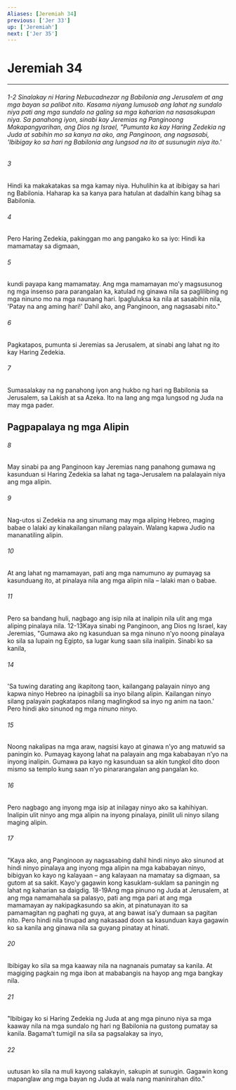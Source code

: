```yaml
---
Aliases: [Jeremiah 34]
previous: ['Jer 33']
up: ['Jeremiah']
next: ['Jer 35']
---
```

# Jeremiah 34

***
###### 1-2 Sinalakay ni Haring Nebucadnezar ng Babilonia ang Jerusalem at ang mga bayan sa palibot nito. Kasama niyang lumusob ang lahat ng sundalo niya pati ang mga sundalo na galing sa mga kaharian na nasasakupan niya. Sa panahong iyon, sinabi kay Jeremias ng Panginoong Makapangyarihan, ang Dios ng Israel, "Pumunta ka kay Haring Zedekia ng Juda at sabihin mo sa kanya na ako, ang Panginoon, ang nagsasabi, 'Ibibigay ko sa hari ng Babilonia ang lungsod na ito at susunugin niya ito.' 





















###### 3 










Hindi ka makakatakas sa mga kamay niya. Huhulihin ka at ibibigay sa hari ng Babilonia. Haharap ka sa kanya para hatulan at dadalhin kang bihag sa Babilonia. 





















###### 4 










Pero Haring Zedekia, pakinggan mo ang pangako ko sa iyo: Hindi ka mamamatay sa digmaan, 





















###### 5 










kundi payapa kang mamamatay. Ang mga mamamayan moʼy magsusunog ng mga insenso para parangalan ka, katulad ng ginawa nila sa paglilibing ng mga ninuno mo na mga naunang hari. Ipagluluksa ka nila at sasabihin nila, 'Patay na ang aming hari!' Dahil ako, ang Panginoon, ang nagsasabi nito." 





















###### 6 










Pagkatapos, pumunta si Jeremias sa Jerusalem, at sinabi ang lahat ng ito kay Haring Zedekia. 





















###### 7 










Sumasalakay na ng panahong iyon ang hukbo ng hari ng Babilonia sa Jerusalem, sa Lakish at sa Azeka. Ito na lang ang mga lungsod ng Juda na may mga pader.

## Pagpapalaya ng mga Alipin 





















###### 8 










May sinabi pa ang Panginoon kay Jeremias nang panahong gumawa ng kasunduan si Haring Zedekia sa lahat ng taga-Jerusalem na palalayain niya ang mga alipin. 





















###### 9 










Nag-utos si Zedekia na ang sinumang may mga aliping Hebreo, maging babae o lalaki ay kinakailangan nilang palayain. Walang kapwa Judio na mananatiling alipin. 





















###### 10 










At ang lahat ng mamamayan, pati ang mga namumuno ay pumayag sa kasunduang ito, at pinalaya nila ang mga alipin nila – lalaki man o babae. 





















###### 11 










Pero sa bandang huli, nagbago ang isip nila at inalipin nila ulit ang mga aliping pinalaya nila. 12-13Kaya sinabi ng Panginoon, ang Dios ng Israel, kay Jeremias, "Gumawa ako ng kasunduan sa mga ninuno nʼyo noong pinalaya ko sila sa lupain ng Egipto, sa lugar kung saan sila inalipin. Sinabi ko sa kanila, 





















###### 14 










'Sa tuwing darating ang ikapitong taon, kailangang palayain ninyo ang kapwa ninyo Hebreo na ipinagbili sa inyo bilang alipin. Kailangan ninyo silang palayain pagkatapos nilang maglingkod sa inyo ng anim na taon.' Pero hindi ako sinunod ng mga ninuno ninyo. 





















###### 15 










Noong nakalipas na mga araw, nagsisi kayo at ginawa nʼyo ang matuwid sa paningin ko. Pumayag kayong lahat na palayain ang mga kababayan nʼyo na inyong inalipin. Gumawa pa kayo ng kasunduan sa akin tungkol dito doon mismo sa templo kung saan nʼyo pinararangalan ang pangalan ko. 





















###### 16 










Pero nagbago ang inyong mga isip at inilagay ninyo ako sa kahihiyan. Inalipin ulit ninyo ang mga alipin na inyong pinalaya, pinilit uli ninyo silang maging alipin. 





















###### 17 










"Kaya ako, ang Panginoon ay nagsasabing dahil hindi ninyo ako sinunod at hindi ninyo pinalaya ang inyong mga alipin na mga kababayan ninyo, bibigyan ko kayo ng kalayaan – ang kalayaan na mamatay sa digmaan, sa gutom at sa sakit. Kayoʼy gagawin kong kasuklam-suklam sa paningin ng lahat ng kaharian sa daigdig. 18-19Ang mga pinuno ng Juda at Jerusalem, at ang mga namamahala sa palasyo, pati ang mga pari at ang mga mamamayan ay nakipagkasundo sa akin, at pinatunayan ito sa pamamagitan ng paghati ng guya, at ang bawat isaʼy dumaan sa pagitan nito. Pero hindi nila tinupad ang nakasaad doon sa kasunduan kaya gagawin ko sa kanila ang ginawa nila sa guyang pinatay at hinati. 





















###### 20 










Ibibigay ko sila sa mga kaaway nila na nagnanais pumatay sa kanila. At magiging pagkain ng mga ibon at mababangis na hayop ang mga bangkay nila. 





















###### 21 










"Ibibigay ko si Haring Zedekia ng Juda at ang mga pinuno niya sa mga kaaway nila na mga sundalo ng hari ng Babilonia na gustong pumatay sa kanila. Bagamaʼt tumigil na sila sa pagsalakay sa inyo, 





















###### 22 










uutusan ko sila na muli kayong salakayin, sakupin at sunugin. Gagawin kong mapanglaw ang mga bayan ng Juda at wala nang maninirahan dito."
